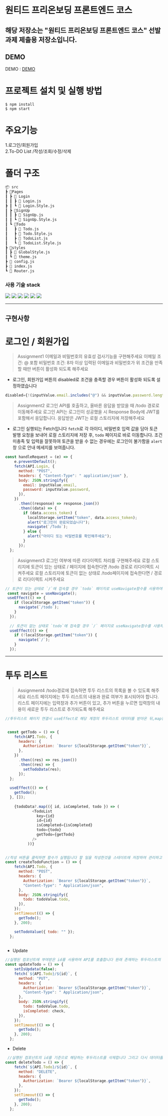 # 원티드 프리온보딩 프론트엔드 코스

## 해당 저장소는 "원티드 프리온보딩 프론트엔드 코스" 선발 과제 제출용 저장소입니다.

## DEMO

DEMO : [DEMO](https://dapper-paletas-87347a.netlify.app/)

# 프로젝트 설치 및 실행 방법

```
$ npm install
$ npm start
```

# 주요기능

1.로그인/회원가입<br>
2.To-DO List /작성/조회/수정/삭제

# 폴더 구조

```bash
📦 src
┣ 📂Pages
┃ ┣ 📂 Login
┃ ┃ ┣ 📜 Login.js
┣ ┃ ┗ 📜 Login.Style.js
┃ ┣ 📂SignUp
┃ ┃ ┣ 📜 SignUp.js
┃ ┃ ┗ 📜 SignUp.Style.js
┃ ┗ 📂Todo
┃   ┣ 📜 Todo.js
┃   ┣ 📜 Todo.Style.js
┃   ┣ 📜 TodoList.js
┃   ┗ 📜 TodoList.Style.js
┣ 📂styles
┃ ┣ 📜 GlobalStyle.js
┃ ┗ 📜 theme.js
┣ 📜 config.js
┣ 📜 index.js
┗ 📜 Router.js

```

### 사용 기술 stack

<img src="https://img.shields.io/badge/HTML-E34F26?style=for-the-badge&logo=HTML5&logoColor=white"> <img src="https://img.shields.io/badge/CSS-1572B6?style=for-the-badge&logo=CSS3&logoColor=white"> <img src="https://img.shields.io/badge/JavaScript-F7DF1E?style=for-the-badge&logo=JavaScript&logoColor=white"> <img src="https://img.shields.io/badge/React-61DAFB?style=for-the-badge&logo=React&logoColor=white"> <img src="https://img.shields.io/badge/React_Router-CA4245?style=for-the-badge&logo=React Router&logoColor=white"> <img src="https://img.shields.io/badge/Styled_Components-DB7093?style=for-the-badge&logo=Styled Components&logoColor=white">


---

## 구현사항

# 로그인 / 회원가입

> Assignment1
이메일과 비밀번호의 유효성 검사기능을 구현해주세요
이메일 조건: @ 포함
비밀번호 조건: 8자 이상
입력된 이메일과 비밀번호가 위 조건을 만족할 때만 버튼이 활성화 되도록 해주세요
- 로그인, 회원가입 버튼의 disabled로 조건을 충족할 경우 버튼이 활성화 되도록 설정하였습니다

```js
disabled={!(inputValue.email.includes("@") && inputValue.password.length > 7)}
```
> Assignment2
로그인 API를 호출하고, 올바른 응답을 받았을 때 /todo 경로로 이동해주세요
로그인 API는 로그인이 성공했을 시 Response Body에 JWT를 포함해서 응답합니다.
응답받은 JWT는 로컬 스토리지에 저장해주세요
- 로그인 실행되는 Fetch입니다
`fetch`로 각 아이디, 비밀번호 입력 값을 담아 토큰 발행 요청을 보내어 로컬 스토리지에 저장 후, `todo` 페이지로 바로 이동합니다. 조건 미충족 및 입력을 잘못하여 토큰을 받을 수 없는 경우에는 로그인이 불가함을 `alert` 창 으로 안내 메세지를 보여줍니다.

```js
const handleRequest = (e) => {
    e.preventDefault();
    fetch(API.Login, {
      method: "POST",
      headers: { "Content-Type": " application/json" },
      body: JSON.stringify({
        email: inputValue.email,
        password: inputValue.password,
      }),
    })
      .then((response) => response.json())
      .then((data) => {
        if (data.access_token) {
          localStorage.setItem("token", data.access_token);
          alert("로그인이 완료되었습니다");
          navigate(`/Todo`);
        } else {
          alert("아이디 또는 비밀번호를 확인해주세요");
        }
      });
  };
```
>Assignment3
로그인 여부에 따른 리다이렉트 처리를 구현해주세요
로컬 스토리지에 토큰이 있는 상태로 / 페이지에 접속한다면 /todo 경로로 리다이렉트 시켜주세요
로컬 스토리지에 토큰이 없는 상태로 /todo페이지에 접속한다면 / 경로로 리다이렉트 시켜주세요


```js
// 토큰이 있는 상태로 `/`에 접속할 경우 `todo` 페이지로 useNavigate함수를 사용하여 이동하게 했습니다
 const navigate = useNavigate();
 useEffect(() => {
    if (localStorage.getItem("token")) {
      navigate(`/todo`);
    }
  });
  
  // 토큰이 없는 상태로 `todo`에 접속할 경우 `/` 페이지로 useNavigate함수를 사용하여 이동하게 했습니다
  useEffect(() => {
    if (!localStorage.getItem("token")) {
      navigate(`/`);
    }
  });

```

---

# 투두 리스트

> Assignment4
/todo경로에 접속하면 투두 리스트의 목록을 볼 수 있도록 해주세요
리스트 페이지에는 투두 리스트의 내용과 완료 여부가 표시되어야 합니다.
리스트 페이지에는 입력창과 추가 버튼이 있고, 추가 버튼을 누르면 입력창의 내용이 새로운 투두 리스트로 추가되도록 해주세요

```js
//투두리스트 페이지 연결시 useEffect로 해당 계정의 투두리스트 데이터를 받아온 뒤,map함수를 사용해서 렌더링하여 투두 리스트의 목록을 보여줍니다


 const getTodo = () => {
    fetch(API.Todo, {
      headers: {
        Authorization: `Bearer ${localStorage.getItem("token")}`,
      },
    })
      .then((res) => res.json())
      .then((res) => {
        setTodoData(res);
      });
  };
  
  useEffect(() => {
    getTodo();
  }, []);
  
    {todoData?.map(({ id, isCompleted, todo }) => (
            <TodoList
              key={id}
              id={id}
              isCompleted={isCompleted}
              todo={todo}
              getTodo={getTodo}
            />
          ))}
      

//작성 버튼을 클릭하면 함수가 실행됩니다 할 일을 작성한것을 스테이트에 저장하여 관리하고 API를 호출하여 서버데이터에 데이터를 추가합니다
const createTodoFunction = () => {
    fetch(API.Todo, {
      method: "POST",
      headers: {
        Authorization: `Bearer ${localStorage.getItem("token")}`,
        "Content-Type": " Application/json",
      },
      body: JSON.stringify({
        todo: todoValue.todo,
      }),
    });
    setTimeout(() => {
      getTodo();
    }, 200);

    setTodoValue({ todo: "" });
  };
          
```

- Update

```js
//실행된 컴포넌트에 부여받은 id를 사용하여 API를 호출합니다 원래 존재하는 투두리스트의 내용을 수정하고 수정된 투두 리스트를 리렌더링 합니다
const updateTodo = () => {
    setIsUpdata(false);
    fetch(`${API.Todo}/${id}`, {
      method: "PUT",
      headers: {
        Authorization: `Bearer ${localStorage.getItem("token")}`,
        "Content-Type": " Application/json",
      },
      body: JSON.stringify({
        todo: todoValue.todo,
        isCompleted: check,
      }),
    });
    setTimeout(() => {
      getTodo();
    }, 200);
  };
```

- Delete
```js
 //실행된 컴포넌트의 id를 기준으로 해당하는 투두리스트를 삭제합니다 그리고 다시 데이터를 호출하여 리렌더링합니다
const deleteTodo = () => {
    fetch(`${API.Todo}/${id}`, {
      method: "DELETE",
      headers: {
        Authorization: `Bearer ${localStorage.getItem("token")}`,
      },
    });
    setTimeout(() => {
      getTodo();
    }, 200);
  };

```

